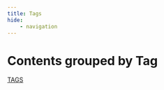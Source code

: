 ```yaml
---
title: Tags
hide:
    - navigation
---
```


# Contents grouped by Tag
<!-- vale Google.Acronyms = NO -->
[TAGS]()
